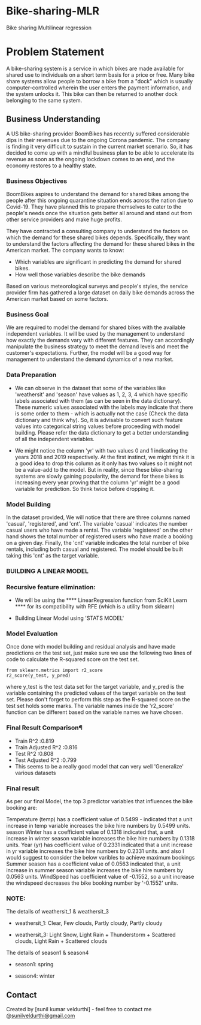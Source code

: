 # Bike-sharing-MLR
Bike sharing Multilinear regression

# Problem Statement

A bike-sharing system is a service in which bikes are made available for shared use to individuals on a short term basis for a price or free. Many bike share systems allow people to borrow a bike from a "dock" which is usually computer-controlled wherein the user enters the payment information, and the system unlocks it. This bike can then be returned to another dock belonging to the same system.

## Business Understanding

A US bike-sharing provider BoomBikes has recently suffered considerable dips in their revenues due to the ongoing Corona pandemic. The company is finding it very difficult to sustain in the current market scenario. So, it has decided to come up with a mindful business plan to be able to accelerate its revenue as soon as the ongoing lockdown comes to an end, and the economy restores to a healthy state. 


### Business Objectives

BoomBikes aspires to understand the demand for shared bikes among the people after this ongoing quarantine situation ends across the nation due to Covid-19. They have planned this to prepare themselves to cater to the people's needs once the situation gets better all around and stand out from other service providers and make huge profits.


They have contracted a consulting company to understand the factors on which the demand for these shared bikes depends. Specifically, they want to understand the factors affecting the demand for these shared bikes in the American market. The company wants to know:

- Which variables are significant in predicting the demand for shared bikes.
- How well those variables describe the bike demands

Based on various meteorological surveys and people's styles, the service provider firm has gathered a large dataset on daily bike demands across the American market based on some factors. 


### Business Goal

We are required to model the demand for shared bikes with the available independent variables. It will be used by the management to understand how exactly the demands vary with different features. They can accordingly manipulate the business strategy to meet the demand levels and meet the customer's expectations. Further, the model will be a good way for management to understand the demand dynamics of a new market. 

### Data Preparation

- We can observe in the dataset that some of the variables like 'weathersit' and 'season' have values as 1, 2, 3, 4 which have specific labels associated with them (as can be seen in the data dictionary). These numeric values associated with the labels may indicate that there is some order to them - which is actually not the case (Check the data dictionary and think why). So, it is advisable to convert such feature values into categorical string values before proceeding with model building. Please refer the data dictionary to get a better understanding of all the independent variables.
 
- We might notice the column 'yr' with two values 0 and 1 indicating the years 2018 and 2019 respectively. At the first instinct, we might think it is a good idea to drop this column as it only has two values so it might not be a value-add to the model. But in reality, since these bike-sharing systems are slowly gaining popularity, the demand for these bikes is increasing every year proving that the column 'yr' might be a good variable for prediction. So think twice before dropping it. 

### Model Building

In the dataset provided, We will notice that there are three columns named 'casual', 'registered', and 'cnt'. The variable 'casual' indicates the number casual users who have made a rental. The variable 'registered' on the other hand shows the total number of registered users who have made a booking on a given day. Finally, the 'cnt' variable indicates the total number of bike rentals, including both casual and registered. The model should be built taking this 'cnt' as the target variable.

### BUILDING A LINEAR MODEL

### Recursive feature elimination: 

- We will be using the **** LinearRegression function from SciKit Learn **** for its compatibility with RFE (which is a utility from sklearn)

- Building Linear Model using 'STATS MODEL'

### Model Evaluation

Once done with model building and residual analysis and have made predictions on the test set, just make sure we use the following two lines of code to calculate the R-squared score on the test set. 

```
from sklearn.metrics import r2_score
r2_score(y_test, y_pred)
``` 

where y_test is the test data set for the target variable, and y_pred is the variable containing the predicted values of the target variable on the test set.
Please don't forget to perform this step as the R-squared score on the test set holds some marks. The variable names inside the 'r2_score' function can be different based on the variable names we have chosen.

### Final Result Comparison¶
- Train R^2 :0.819
- Train Adjusted R^2 :0.816
- Test R^2 :0.808
- Test Adjusted R^2 :0.799
- This seems to be a really good model that can very well 'Generalize' various datasets

### Final result

As per our final Model, the top 3 predictor variables that influences the bike booking are:

Temperature (temp) has a coefficient value of 0.5499 - indicated that a unit increase in temp variable increases the bike hire numbers by 0.5499 units.
season Winter has a coefficient value of 0.1318 indicated that, a unit increase in winter season variable increases the bike hire numbers by 0.1318 units.
Year (yr) has coefficient value of 0.2331 indicated that a unit increase in yr variable increases the bike hire numbers by 0.2331 units.
and also I would suggest to consider the below varibles to achieve maximum bookings
Summer season has a coefficient value of 0.0563 indicated that, a unit increase in summer season variable increases the bike hire numbers by 0.0563 units.
WindSpeed has coefficient value of -0.1552, so a unit increase the windspeed decreases the bike booking number by '-0.1552' units.

### NOTE:

The details of weathersit_1 & weathersit_3

- weathersit_1: Clear, Few clouds, Partly cloudy, Partly cloudy

- weathersit_3: Light Snow, Light Rain + Thunderstorm + Scattered clouds, Light Rain + Scattered clouds

The details of season1 & season4
- season1: spring

- season4: winter

## Contact
Created by [sunil kumar veldurthi] - feel free to contact me @sunilveldurthi@gmail.com

